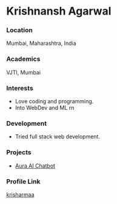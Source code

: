 # Krishnansh Agarwal

### Location

Mumbai, Maharashtra, India

### Academics

VJTI, Mumbai

### Interests

- Love coding and programming.
- Into WebDev and ML rn

### Development

- Tried full stack web development.

### Projects

- [Aura AI Chatbot](https://github.com/krisharmaa/aura.git)

### Profile Link

[krisharmaa](https://github.com/krisharmaa)
